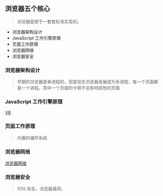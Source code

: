 ## 浏览器五个核心
> 浏览器是居于一套套标准实现的。
* 浏览器架构设计
* JavaScript 工作引擎原理
* 页面工作原理
* 浏览器网络
* 浏览器安全

### 浏览器架构设计
> 早期的浏览器是单进程的，但是现在浏览器发展成为多进程，每一个页面都是一个进程。其中一个页面的卡顿不会影响其他的页面

### JavaScript 工作引擎原理
[V8](img/浏览器解析JavaScript流程.jpg)   


### 页面工作原理
> 内置的循环系统

### 浏览器网络
[浏览器网络](img/浏览器协议.jpg)

### 浏览器安全
> XSS 攻击，浏览器漏洞，